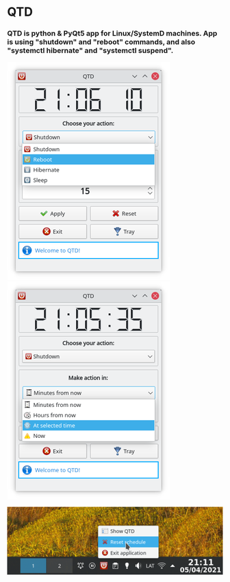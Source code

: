 # QTD

### QTD is python & PyQt5 app for Linux/SystemD machines. App is using "shutdown" and "reboot" commands, and also "systemctl hibernate" and "systemctl suspend". 

![QTD](https://raw.githubusercontent.com/Pyntux/QTD/main/QTD-pic1.png) ![QTD](https://raw.githubusercontent.com/Pyntux/QTD/main/QTD-pic2.png)

![QTD](https://raw.githubusercontent.com/Pyntux/QTD/main/QTD-pic4.png)
